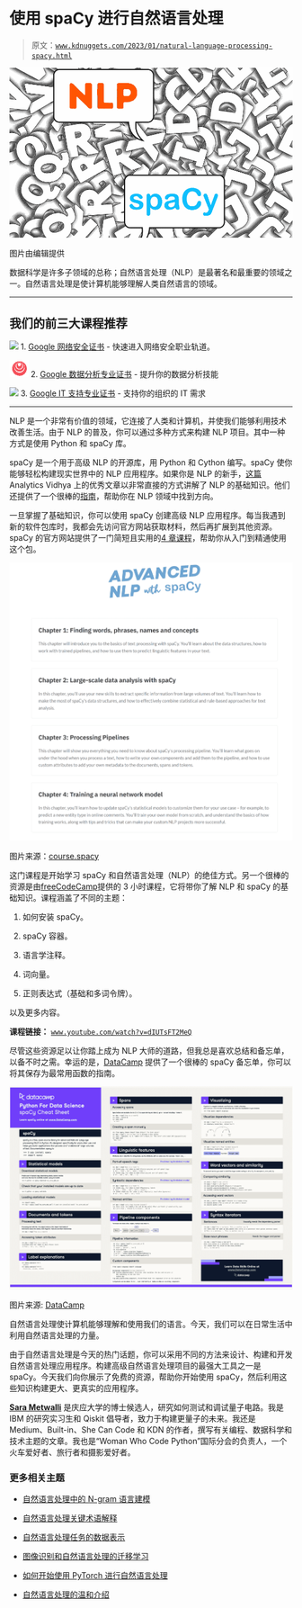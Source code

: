 # 使用 spaCy 进行自然语言处理

> 原文：[`www.kdnuggets.com/2023/01/natural-language-processing-spacy.html`](https://www.kdnuggets.com/2023/01/natural-language-processing-spacy.html)

![使用 spaCy 进行自然语言处理](img/6555d3193468e09e6c704be8a572effe.png)

图片由编辑提供

数据科学是许多子领域的总称；自然语言处理（NLP）是最著名和最重要的领域之一。自然语言处理是使计算机能够理解人类自然语言的领域。

* * *

## 我们的前三大课程推荐

![](img/0244c01ba9267c002ef39d4907e0b8fb.png) 1\. [Google 网络安全证书](https://www.kdnuggets.com/google-cybersecurity) - 快速进入网络安全职业轨道。

![](img/e225c49c3c91745821c8c0368bf04711.png) 2\. [Google 数据分析专业证书](https://www.kdnuggets.com/google-data-analytics) - 提升你的数据分析技能

![](img/0244c01ba9267c002ef39d4907e0b8fb.png) 3\. [Google IT 支持专业证书](https://www.kdnuggets.com/google-itsupport) - 支持你的组织的 IT 需求

* * *

NLP 是一个非常有价值的领域，它连接了人类和计算机，并使我们能够利用技术改善生活。由于 NLP 的普及，你可以通过多种方式来构建 NLP 项目。其中一种方式是使用 Python 和 spaCy 库。

spaCy 是一个用于高级 NLP 的开源库，用 Python 和 Cython 编写。spaCy 使你能够轻松构建现实世界中的 NLP 应用程序。如果你是 NLP 的新手，[这篇](https://www.analyticsvidhya.com/blog/2021/02/basics-of-natural-language-processing-nlp-basics/) Analytics Vidhya 上的优秀文章以非常直接的方式讲解了 NLP 的基础知识。他们还提供了一个很棒的[指南](https://www.analyticsvidhya.com/blog/2021/06/beginners-guide-of-natural-language-processing-using-spacy/)，帮助你在 NLP 领域中找到方向。

一旦掌握了基础知识，你可以使用 spaCy 创建高级 NLP 应用程序。每当我遇到新的软件包库时，我都会先访问官方网站获取材料，然后再扩展到其他资源。spaCy 的官方网站提供了一门简短且实用的[4 章课程](https://course.spacy.io/en/)，帮助你从入门到精通使用这个包。

![v](img/e32acd1370315e9c1c5305c7ddf5887b.png)

图片来源：[course.spacy](https://course.spacy.io/en/)

这门课程是开始学习 spaCy 和自然语言处理（NLP）的绝佳方式。另一个很棒的资源是由[freeCodeCamp](https://www.freecodecamp.org/)提供的 3 小时课程，它将带你了解 NLP 和 spaCy 的基础知识。课程涵盖了不同的主题：

1.  如何安装 spaCy。

1.  spaCy 容器。

1.  语言学注释。

1.  词向量。

1.  正则表达式（基础和多词令牌）。

以及更多内容。

**课程链接：** [`www.youtube.com/watch?v=dIUTsFT2MeQ`](https://www.youtube.com/watch?v=dIUTsFT2MeQ)

尽管这些资源足以让你踏上成为 NLP 大师的道路，但我总是喜欢总结和备忘单，以备不时之需。幸运的是，[DataCamp](https://www.datacamp.com/cheat-sheet/spacy-cheat-sheet-advanced-nlp-in-python) 提供了一个很棒的 spaCy 备忘单，你可以将其保存为最常用函数的指南。

![使用 spaCy 进行自然语言处理](img/c52c2afc79380afbcba9ca4509bf362f.png)

图片来源: [DataCamp](https://www.datacamp.com/cheat-sheet/spacy-cheat-sheet-advanced-nlp-in-python)

自然语言处理使计算机能够理解和使用我们的语言。今天，我们可以在日常生活中利用自然语言处理的力量。

由于自然语言处理是今天的热门话题，你可以采用不同的方法来设计、构建和开发自然语言处理应用程序。构建高级自然语言处理项目的最强大工具之一是 spaCy。今天我们向你展示了免费的资源，帮助你开始使用 spaCy，然后利用这些知识构建更大、更真实的应用程序。

**[Sara Metwalli](https://www.linkedin.com/in/sara-a-metwalli/)** 是庆应大学的博士候选人，研究如何测试和调试量子电路。我是 IBM 的研究实习生和 Qiskit 倡导者，致力于构建更量子的未来。我还是 Medium、Built-in、She Can Code 和 KDN 的作者，撰写有关编程、数据科学和技术主题的文章。我也是“Woman Who Code Python”国际分会的负责人，一个火车爱好者、旅行者和摄影爱好者。

### 更多相关主题

+   [自然语言处理中的 N-gram 语言建模](https://www.kdnuggets.com/2022/06/ngram-language-modeling-natural-language-processing.html)

+   [自然语言处理关键术语解释](https://www.kdnuggets.com/2017/02/natural-language-processing-key-terms-explained.html)

+   [自然语言处理任务的数据表示](https://www.kdnuggets.com/2018/11/data-representation-natural-language-processing.html)

+   [图像识别和自然语言处理的迁移学习](https://www.kdnuggets.com/2022/01/transfer-learning-image-recognition-natural-language-processing.html)

+   [如何开始使用 PyTorch 进行自然语言处理](https://www.kdnuggets.com/2022/04/start-natural-language-processing-pytorch.html)

+   [自然语言处理的温和介绍](https://www.kdnuggets.com/2022/06/gentle-introduction-natural-language-processing.html)
